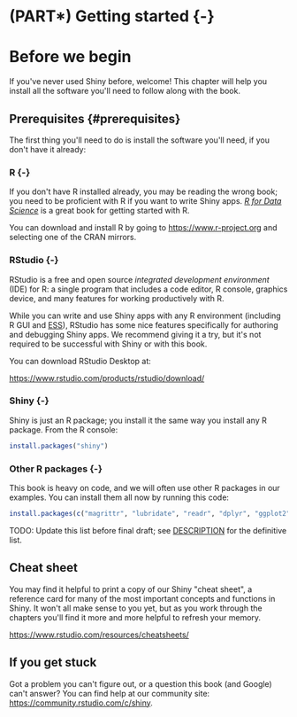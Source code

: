# (PART\*) Getting started {-}

# Before we begin

If you've never used Shiny before, welcome! This chapter will help you install all the software you'll need to follow along with the book.

## Prerequisites {#prerequisites}

The first thing you'll need to do is install the software you'll need, if you don't have it already:

### R {-}

If you don't have R installed already, you may be reading the wrong book; you need to be proficient with R if you want to write Shiny apps. [_R for Data Science_](https://r4ds.had.co.nz/) is a great book for getting started with R.

You can download and install R by going to https://www.r-project.org and selecting one of the CRAN mirrors.

### RStudio {-}

RStudio is a free and open source *integrated development environment* (IDE) for R: a single program that includes a code editor, R console, graphics device, and many features for working productively with R.

While you can write and use Shiny apps with any R environment (including R GUI and [ESS](http://ess.r-project.org)), RStudio has some nice features specifically for authoring and debugging Shiny apps. We recommend giving it a try, but it's not required to be successful with Shiny or with this book.

You can download RStudio Desktop at:

https://www.rstudio.com/products/rstudio/download/

### Shiny {-}

Shiny is just an R package; you install it the same way you install any R package. From the R console:


```r
install.packages("shiny")
```

### Other R packages {-}

This book is heavy on code, and we will often use other R packages in our examples. You can install them all now by running this code:


```r
install.packages(c("magrittr", "lubridate", "readr", "dplyr", "ggplot2", "gt"))
```

TODO: Update this list before final draft; see [DESCRIPTION](https://github.com/jcheng5/shiny-book/blob/master/DESCRIPTION) for the definitive list.

## Cheat sheet

You may find it helpful to print a copy of our Shiny "cheat sheet", a reference card for many of the most important concepts and functions in Shiny. It won't all make sense to you yet, but as you work through the chapters you'll find it more and more helpful to refresh your memory.

https://www.rstudio.com/resources/cheatsheets/

## If you get stuck

Got a problem you can't figure out, or a question this book (and Google) can't answer? You can find help at our community site: https://community.rstudio.com/c/shiny.
